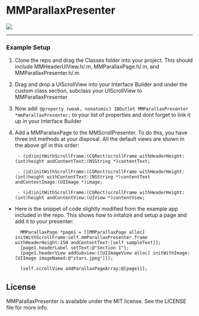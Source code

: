 # MMParallaxPresenter

![](https://github.com/MitchellMalleo/MMParallaxPresenter/blob/master/mmParallaxPresenter.gif)

---
### Example Setup

1. Clone the repo and drag the Classes folder into your project. This should include MMHeaderUIView.h/.m, MMParallaxPage.h/.m, and MMParallaxPresenter.h/.m
2. Drag and drop a UIScrollView into your Interface Builder and under the custom class section, subclass your UIScrollView to MMParallaxPresenter
3. Now add: `@property (weak, nonatomic) IBOutlet MMParallaxPresenter *mmParallaxPresenter;` to your list of properties and dont forget to link it up in your Interface Builder
4. Add a MMParallaxPage to the MMScrollPresenter. To do this, you have three init methods at your disposal. All the default views are shown in the above gif in this order:

		- (id)initWithScrollFrame:(CGRect)scrollFrame withHeaderHeight:(int)height andContentText:(NSString *)contentText;
		
		- (id)initWithScrollFrame:(CGRect)scrollFrame withHeaderHeight:(int)height withContentText:(NSString *)contentText andContextImage:(UIImage *)image;
		
		- (id)initWithScrollFrame:(CGRect)scrollFrame withHeaderHeight:(int)height andContentView:(UIView *)contentView;
		
* Here is the snippet of code slightly modified from the example app included in the repo. This shows how to initalize and setup a page and add it to your presenter:
    
    	MMParallaxPage *page1 = [[MMParallaxPage alloc] initWithScrollFrame:self.mmParallaxPresenter.frame withHeaderHeight:150 andContentText:[self sampleText]];
    	[page1.headerLabel setText:@"Section 1"];
    	[page1.headerView addSubview:[[UIImageView alloc] initWithImage:[UIImage imageNamed:@"stars.jpeg"]]];
    	
    	[self.scrollView addParallaxPageArray:@[page1]];

## License

MMParallaxPresenter is available under the MIT license. See the LICENSE file for more info.